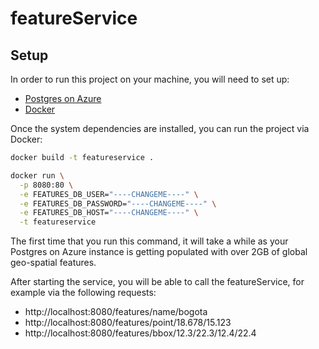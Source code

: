 # featureService #

## Setup ##

In order to run this project on your machine, you will need to set up:

- [Postgres on Azure](https://azure.microsoft.com/en-us/services/postgresql/)
- [Docker](https://docs.docker.com/docker-for-windows/)

Once the system dependencies are installed, you can run the project via Docker:

```sh
docker build -t featureservice .

docker run \
  -p 8080:80 \
  -e FEATURES_DB_USER="----CHANGEME----" \
  -e FEATURES_DB_PASSWORD="----CHANGEME----" \
  -e FEATURES_DB_HOST="----CHANGEME----" \
  -t featureservice
```

The first time that you run this command, it will take a while as your Postgres
on Azure instance is getting populated with over 2GB of global geo-spatial
features.

After starting the service, you will be able to call the featureService, for
example via the following requests:

- http://localhost:8080/features/name/bogota
- http://localhost:8080/features/point/18.678/15.123
- http://localhost:8080/features/bbox/12.3/22.3/12.4/22.4
